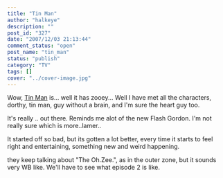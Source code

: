 ```yaml
---
title: "Tin Man"
author: "halkeye"
description: ""
post_id: "327"
date: "2007/12/03 21:13:44"
comment_status: "open"
post_name: "tin_man"
status: "publish"
category: "TV"
tags: []
cover: "../cover-image.jpg"
---
```


Wow, [Tin Man](https://www.scifi.com/tinman/) is... well it has zooey...
Well I have met all the characters, dorthy, tin man, guy without a brain, and I'm sure the heart guy too.

It's really .. out there.
Reminds me alot of the new Flash Gordon. I'm not really sure which is more..lamer..

It started off so bad, but its gotten a lot better, every time it starts to feel right and entertaining, something new and weird happening.

they keep talking about "The Oh.Zee.", as in the outer zone, but it sounds very WB like. We'll have to see what episode 2 is like.

